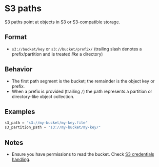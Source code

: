# S3 paths

S3 paths point at objects in S3 or S3-compatible storage.

## Format

- `s3://bucket/key` or `s3://bucket/prefix/` (trailing slash denotes a prefix/partition and is treated *like* a directory)

## Behavior

- The first path segment is the bucket; the remainder is the object key or prefix.
- When a prefix is provided (trailing `/`) the path represents a partition or directory-like object collection.

## Examples

```python
s3_path = "s3://my-bucket/my-key.file"
s3_partition_path = "s3://my-bucket/my-key/"
```

## Notes

- Ensure you have permissions to read the bucket. Check [S3 credentials handling](../credentials/s3.md).
